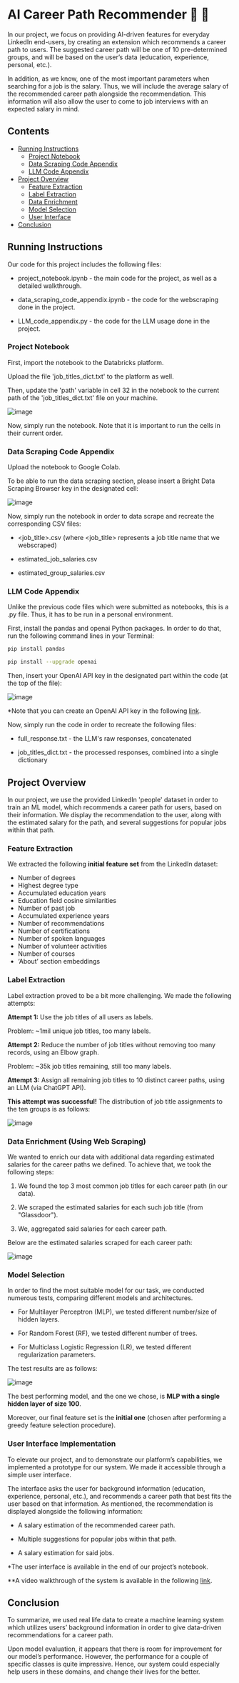 # AI Career Path Recommender :robot: :briefcase:

In our project, we focus on providing AI-driven features for everyday LinkedIn end-users, by creating an extension which recommends a career path to users. 
The suggested career path will be one of 10 pre-determined groups, and will be based on the user’s data (education, experience, personal, etc.).

In addition, as we know, one of the most important parameters when searching for a job is the salary. Thus, we will include the average salary of the recommended career path alongside the recommendation. 
This information will also allow the user to come to job interviews with an expected salary in mind.

## Contents
- [Running Instructions](#running-instructions)
  - [Project Notebook](#project-notebook)
  - [Data Scraping Code Appendix](#data-scraping-code-appendix)
  - [LLM Code Appendix](#llm-code-appendix)
- [Project Overview](#project-overview)
  - [Feature Extraction](#feature-extraction)
  - [Label Extraction](#label-extraction)
  - [Data Enrichment](#data-enrichment-using-web-scraping)
  - [Model Selection](#model-selection)
  - [User Interface](#user-interface-implementation)
- [Conclusion](#conclusion)

## Running Instructions
Our code for this project includes the following files:

- project_notebook.ipynb - the main code for the project, as well as a detailed walkthrough.

- data_scraping_code_appendix.ipynb - the code for the webscraping done in the project.

- LLM_code_appendix.py - the code for the LLM usage done in the project.

### Project Notebook
First, import the notebook to the Databricks platform.

Upload the file 'job_titles_dict.txt' to the platform as well.

Then, update the 'path' variable in cell 32 in the notebook to the current path of the 'job_titles_dict.txt' file on your machine.

![image](https://github.com/cohen-ariel/AI-Career-Path-Recommender/assets/127883151/c0ddbefa-7ed1-486d-82df-5244e0a507a0)

Now, simply run the notebook. Note that it is important to run the cells in their current order.

### Data Scraping Code Appendix
Upload the notebook to Google Colab.

To be able to run the data scraping section, please insert a Bright Data Scraping Browser key in the designated cell:

![image](https://github.com/cohen-ariel/AI-Career-Path-Recommender/assets/127883151/9fdf1fbb-36c4-4dd1-acd5-bdbce9e6aa4f)

Now, simply run the notebook in order to data scrape and recreate the corresponding CSV files:

- <job_title>.csv (where <job_title> represents a job title name that we webscraped)

- estimated_job_salaries.csv

- estimated_group_salaries.csv

### LLM Code Appendix
Unlike the previous code files which were submitted as notebooks, this is a .py file. Thus, it has to be run in a personal environment.

First, install the pandas and openai Python packages. In order to do that, run the following command lines in your Terminal:

```bash
pip install pandas
```

```bash
pip install --upgrade openai
```

Then, insert your OpenAI API key in the designated part within the code (at the top of the file):

![image](https://github.com/cohen-ariel/AI-Career-Path-Recommender/assets/127883151/4e934953-b539-427e-8b71-5781574c58ba)

*Note that you can create an OpenAI API key in the following [link](https://openai.com/blog/openai-api).

Now, simply run the code in order to recreate the following files:

- full_response.txt - the LLM's raw responses, concatenated

- job_titles_dict.txt - the processed responses, combined into a single dictionary


## Project Overview
In our project, we use the provided LinkedIn 'people' dataset in order to train an ML model, which recommends a career path for users, based on their information. We display the recommendation to the user, along with the estimated salary for the path, and several suggestions for popular jobs within that path.

### Feature Extraction
We extracted the following **initial feature set** from the LinkedIn dataset:
- Number of degrees
- Highest degree type
- Accumulated education years
- Education field cosine similarities
- Number of past job
- Accumulated experience years
- Number of recommendations
- Number of certifications
- Number of spoken languages
- Number of volunteer activities
- Number of courses
- ‘About’ section embeddings

### Label Extraction
Label extraction proved to be a bit more challenging. We made the following attempts:

**Attempt 1:** Use the job titles of all users as labels.

Problem: ~1mil unique job titles, too many labels.

**Attempt 2:** Reduce the number of job titles without removing too many records, using an Elbow graph.

Problem: ~35k job titles remaining, still too many labels.

**Attempt 3:** Assign all remaining job titles to 10 distinct career paths, using an LLM (via ChatGPT API). 

**This attempt was successful!** The distribution of job title assignments to the ten groups is as follows:

![image](https://github.com/cohen-ariel/AI-Career-Path-Recommender/assets/127883151/2be62e64-af0a-4c0d-9333-781bd3129173)

### Data Enrichment (Using Web Scraping)
We wanted to enrich our data with additional data regarding estimated salaries for the career paths we defined. To achieve that, we took the following steps:

1. We found the top 3 most common job titles for each career path (in our data).

2. We scraped the estimated salaries for each such job title (from "Glassdoor").

3. We, aggregated said salaries for each career path.

Below are the estimated salaries scraped for each career path:

![image](https://github.com/cohen-ariel/AI-Career-Path-Recommender/assets/127883151/587e53cf-c18c-4c57-92ab-aad10f45f053)

### Model Selection
In order to find the most suitable model for our task, we conducted numerous tests, comparing different models and architectures.

- For Multilayer Perceptron (MLP), we tested different number/size of hidden layers.
  
- For Random Forest (RF), we tested different number of trees.
  
- For Multiclass Logistic Regression (LR), we tested different regularization parameters.

The test results are as follows:

![image](https://github.com/cohen-ariel/AI-Career-Path-Recommender/assets/127883151/fdbc693a-9c33-4f1c-b1f6-2ed7fb8c89b3)

The best performing model, and the one we chose, is **MLP with a single hidden layer of size 100**.

Moreover, our final feature set is the **initial one** (chosen after performing a greedy feature selection procedure). 

### User Interface Implementation
To elevate our project, and to demonstrate our platform’s capabilities, we implemented a prototype for our system. We made it accessible through a simple user interface.

The interface asks the user for background information (education, experience, personal, etc.), and recommends a career path that best fits the user based on that information.
As mentioned, the recommendation is displayed alongside the following information:

- A salary estimation of the recommended career path.

- Multiple suggestions for popular jobs within that path.

- A salary estimation for said jobs.
  
*The user interface is available in the end of our project’s notebook. 

**A video walkthrough of the system is available in the following [link](https://technionmail-my.sharepoint.com/:v:/g/personal/dan_israeli_campus_technion_ac_il/ETUvwRYNH51Pt82pzbTlEtcBannfS6yr1pJIHUj1QgLCIA?e=6Y41xG).


## Conclusion
To summarize, we used real life data to create a machine learning system which utilizes users’ background information in order to give data-driven recommendations for a career path.

Upon model evaluation, it appears that there is room for improvement for our model’s performance. However, the performance for a couple of specific classes is quite impressive. 
Hence, our system could especially help users in these domains, and change their lives for the better.
